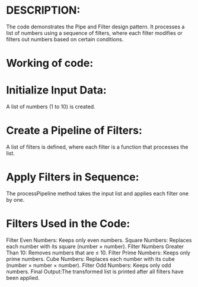 # DESCRIPTION:
The code demonstrates the Pipe and Filter design pattern. It processes a list of numbers using a sequence of filters, where each filter modifies or filters
out numbers based on certain conditions.
# Working of code:
# Initialize Input Data:
A list of numbers (1 to 10) is created.
# Create a Pipeline of Filters:
A list of filters is defined, where each filter is a function that processes the list.
# Apply Filters in Sequence:
The processPipeline method takes the input list and applies each filter one by one.
# Filters Used in the Code:
Filter Even Numbers: Keeps only even numbers.
Square Numbers: Replaces each number with its square (number × number).
Filter Numbers Greater Than 10: Removes numbers that are ≤ 10.
Filter Prime Numbers: Keeps only prime numbers.
Cube Numbers: Replaces each number with its cube (number × number × number).
Filter Odd Numbers: Keeps only odd numbers.
Final Output:The transformed list is printed after all filters have been applied.
